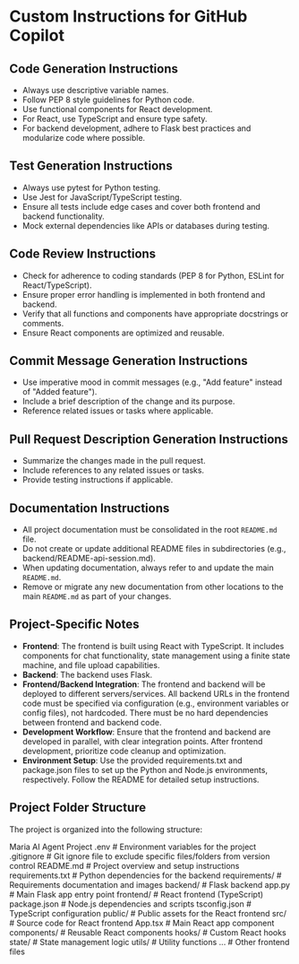 # Custom Instructions for GitHub Copilot

## Code Generation Instructions
- Always use descriptive variable names.
- Follow PEP 8 style guidelines for Python code.
- Use functional components for React development.
- For React, use TypeScript and ensure type safety.
- For backend development, adhere to Flask best practices and modularize code where possible.

## Test Generation Instructions
- Always use pytest for Python testing.
- Use Jest for JavaScript/TypeScript testing.
- Ensure all tests include edge cases and cover both frontend and backend functionality.
- Mock external dependencies like APIs or databases during testing.

## Code Review Instructions
- Check for adherence to coding standards (PEP 8 for Python, ESLint for React/TypeScript).
- Ensure proper error handling is implemented in both frontend and backend.
- Verify that all functions and components have appropriate docstrings or comments.
- Ensure React components are optimized and reusable.

## Commit Message Generation Instructions
- Use imperative mood in commit messages (e.g., "Add feature" instead of "Added feature").
- Include a brief description of the change and its purpose.
- Reference related issues or tasks where applicable.

## Pull Request Description Generation Instructions
- Summarize the changes made in the pull request.
- Include references to any related issues or tasks.
- Provide testing instructions if applicable.

## Documentation Instructions
- All project documentation must be consolidated in the root `README.md` file.
- Do not create or update additional README files in subdirectories (e.g., backend/README-api-session.md).
- When updating documentation, always refer to and update the main `README.md`.
- Remove or migrate any new documentation from other locations to the main `README.md` as part of your changes.

## Project-Specific Notes
- **Frontend**: The frontend is built using React with TypeScript. It includes components for chat functionality, state management using a finite state machine, and file upload capabilities.
- **Backend**: The backend uses Flask.
- **Frontend/Backend Integration**: The frontend and backend will be deployed to different servers/services. All backend URLs in the frontend code must be specified via configuration (e.g., environment variables or config files), not hardcoded. There must be no hard dependencies between frontend and backend code.
- **Development Workflow**: Ensure that the frontend and backend are developed in parallel, with clear integration points. After frontend development, prioritize code cleanup and optimization.
- **Environment Setup**: Use the provided requirements.txt and package.json files to set up the Python and Node.js environments, respectively. Follow the README for detailed setup instructions.

## Project Folder Structure
The project is organized into the following structure:

Maria AI Agent Project
.env                                       # Environment variables for the project
.gitignore                                 # Git ignore file to exclude specific files/folders from version control
README.md                                  # Project overview and setup instructions
requirements.txt                           # Python dependencies for the backend
requirements/                              # Requirements documentation and images
backend/                                   # Flask backend
    app.py                                 # Main Flask app entry point
frontend/                                  # React frontend (TypeScript)
    package.json                           # Node.js dependencies and scripts
    tsconfig.json                          # TypeScript configuration
    public/                                # Public assets for the React frontend
    src/                                   # Source code for React frontend
        App.tsx                            # Main React app component
        components/                        # Reusable React components
        hooks/                             # Custom React hooks
        state/                             # State management logic
        utils/                             # Utility functions
        ...                                # Other frontend files